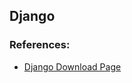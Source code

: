 ## Django
### References:
* [Django Download Page](https://www.djangoproject.com/download/)
<!--stackedit_data:
eyJoaXN0b3J5IjpbLTE2NzE0Mjc1NzRdfQ==
-->